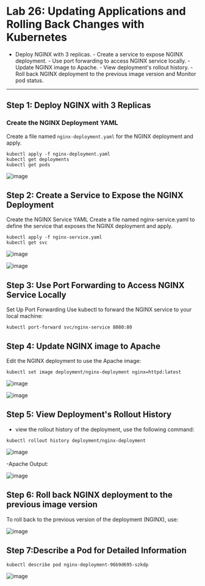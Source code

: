 # Lab 26: Updating Applications and Rolling Back Changes with Kubernetes

- ﻿﻿Deploy NGINX with 3 replicas.
﻿﻿- Create a service to expose NGINX deployment.
﻿﻿- Use port forwarding to access NGINX service locally.
﻿﻿- Update NGINX image to Apache.
﻿﻿- View deployment's rollout history.
﻿﻿- Roll back NGINX deployment to the previous image version and Monitor pod status.
  
---
## Step 1: Deploy NGINX with 3 Replicas

### Create the NGINX Deployment YAML

Create a file named `nginx-deployment.yaml` for the NGINX deployment and apply.

```
kubectl apply -f nginx-deployment.yaml
kubectl get deployments
kubectl get pods

```
![image](https://github.com/user-attachments/assets/db4ae34a-2f78-4afc-b563-6ea2c41c5abe)

## Step 2: Create a Service to Expose the NGINX Deployment

Create the NGINX Service YAML
Create a file named nginx-service.yaml to define the service that exposes the NGINX deployment and apply.

```
kubectl apply -f nginx-service.yaml
kubectl get svc
```

![image](https://github.com/user-attachments/assets/2a72eb79-18b7-40bf-907c-a8b09ec1eebd)

![image](https://github.com/user-attachments/assets/5891c20b-cc6d-4f4e-8a4d-6fd6f627d6dc)

## Step 3: Use Port Forwarding to Access NGINX Service Locally
Set Up Port Forwarding
Use kubectl to forward the NGINX service to your local machine:

```
kubectl port-forward svc/nginx-service 8080:80
```

## Step 4: Update NGINX image to Apache
Edit the NGINX deployment to use the Apache image:

```
kubectl set image deployment/nginx-deployment nginx=httpd:latest
```

![image](https://github.com/user-attachments/assets/a6bc86f0-461d-4433-b12f-b468d8c55f5b)

![image](https://github.com/user-attachments/assets/a43bed06-3fe1-41ef-810e-bc3a5fb423a8)

## Step 5: View Deployment's Rollout History
- view the rollout history of the deployment, use the following command:

```
kubectl rollout history deployment/nginx-deployment
```

![image](https://github.com/user-attachments/assets/bb05c836-e7cc-4207-87e4-56e8d7c7e7fa)

-Apache Output:

![image](https://github.com/user-attachments/assets/11afac29-08a0-495e-a0eb-d25d146caa7d)

## Step 6: Roll back NGINX deployment to the previous image version
To roll back to the previous version of the deployment (NGINX), use:

![image](https://github.com/user-attachments/assets/81028775-e931-413c-9df5-d15475a97ff6)


## Step 7:Describe a Pod for Detailed Information

```
kubectl describe pod nginx-deployment-96b9d695-szkdp
```
![image](https://github.com/user-attachments/assets/b2a9a241-0abd-46ed-b1a5-2e7a85370c13)





